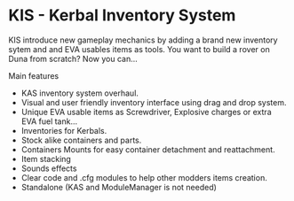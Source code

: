 KIS - Kerbal Inventory System
===

KIS introduce new gameplay mechanics by adding a brand new inventory sytem and and EVA usables items as tools. You want to build a rover on Duna from scratch? Now you can...

Main features

- KAS inventory system overhaul.
- Visual and user friendly inventory interface using drag and drop system.
- Unique EVA usable items as Screwdriver, Explosive charges or extra EVA fuel tank...
- Inventories for Kerbals.
- Stock alike containers and parts.
- Containers Mounts for easy container detachment and reattachment.
- Item stacking
- Sounds effects
- Clear code and .cfg modules to help other modders items creation.
- Standalone (KAS and ModuleManager is not needed) 
